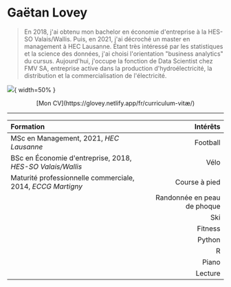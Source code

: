 # Gaëtan Lovey

> En 2018, j'ai obtenu mon bachelor en économie d'entreprise à la HES-SO Valais/Wallis. Puis, en 2021, j'ai décroché un master en management à HEC Lausanne. Étant très intéressé par les statistiques et la science des données, j'ai choisi l'orientation "business analytics" du cursus. Aujourd'hui, j'occupe la fonction de Data Scientist chez FMV SA, entreprise active dans la production d'hydroélectricité, la distribution et la commercialisation de l'électricité.


![](/profile.png){ width=50% }


<center>[Mon CV](https://glovey.netlify.app/fr/curriculum-vitæ/)</center>

---
| **Formation**                                                  | | **Intérêts**                                                   |
|:----------------------------------------------------------------|-|----------------------------------------------------------------:|
| MSc en Management, 2021, *HEC Lausanne*                        | | Football                                                       |
| BSc en Économie d'entreprise, 2018, *HES-SO Valais/Wallis* | | Vélo                                                           |
| Maturité professionnelle commerciale, 2014, *ECCG Martigny*| | Course à pied                                                  |
|                                                                | | Randonnée en peau de phoque                                    |
|                                                                | | Ski                                                            |
|                                                                | | Fitness                                                        |
|                                                                | | Python                                                         |
|                                                                | | R                                                              |
|                                                                | | Piano                                                          |
|                                                                | | Lecture                                                        |
